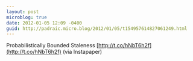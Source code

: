 ```yaml
---
layout: post
microblog: true
date: 2012-01-05 12:09 -0400
guid: http://padraic.micro.blog/2012/01/05/t154957614827061249.html
---
```

Probabilistically Bounded Staleness [http://t.co/hNbT6h2f](http://t.co/hNbT6h2f) (via Instapaper)
